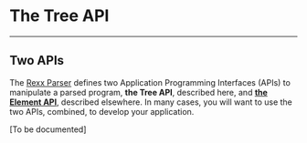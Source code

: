 The Tree API
============

--------------------------------

Two APIs
--------

The [Rexx Parser](/rexx.parser/) defines two Application Programming Interfaces (APIs)
to manipulate a parsed program, **the Tree API**, described here,
and [**the Element API**](/rexx.parser/doc/guide/elementapi/), described elsewhere.
In many cases, you will want to use the two APIs, combined,
to develop your application.

\[To be documented\]